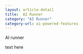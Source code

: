 ```yaml
---
layout: article-detail
title:  AI Runner
category: "AI Runner"
category-url: ai-powered-features
---
```


AI runner

text here
